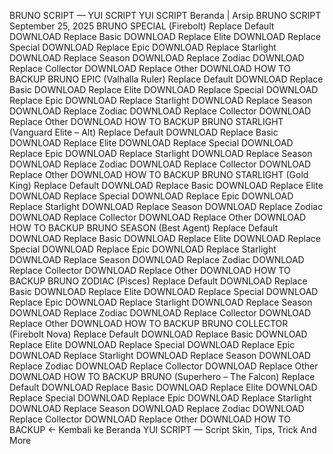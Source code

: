 BRUNO SCRIPT — YUI SCRIPT
YUI SCRIPT
Beranda
|
Arsip
BRUNO SCRIPT
September 25, 2025
BRUNO SPECIAL (Firebolt)
Replace Default
DOWNLOAD
Replace Basic
DOWNLOAD
Replace Elite
DOWNLOAD
Replace Special
DOWNLOAD
Replace Epic
DOWNLOAD
Replace Starlight
DOWNLOAD
Replace Season
DOWNLOAD
Replace Zodiac
DOWNLOAD
Replace Collector
DOWNLOAD
Replace Other
DOWNLOAD
HOW TO BACKUP
BRUNO EPIC (Valhalla Ruler)
Replace Default
DOWNLOAD
Replace Basic
DOWNLOAD
Replace Elite
DOWNLOAD
Replace Special
DOWNLOAD
Replace Epic
DOWNLOAD
Replace Starlight
DOWNLOAD
Replace Season
DOWNLOAD
Replace Zodiac
DOWNLOAD
Replace Collector
DOWNLOAD
Replace Other
DOWNLOAD
HOW TO BACKUP
BRUNO STARLIGHT (Vanguard Elite – Alt)
Replace Default
DOWNLOAD
Replace Basic
DOWNLOAD
Replace Elite
DOWNLOAD
Replace Special
DOWNLOAD
Replace Epic
DOWNLOAD
Replace Starlight
DOWNLOAD
Replace Season
DOWNLOAD
Replace Zodiac
DOWNLOAD
Replace Collector
DOWNLOAD
Replace Other
DOWNLOAD
HOW TO BACKUP
BRUNO STARLIGHT (Gold King)
Replace Default
DOWNLOAD
Replace Basic
DOWNLOAD
Replace Elite
DOWNLOAD
Replace Special
DOWNLOAD
Replace Epic
DOWNLOAD
Replace Starlight
DOWNLOAD
Replace Season
DOWNLOAD
Replace Zodiac
DOWNLOAD
Replace Collector
DOWNLOAD
Replace Other
DOWNLOAD
HOW TO BACKUP
BRUNO SEASON (Best Agent)
Replace Default
DOWNLOAD
Replace Basic
DOWNLOAD
Replace Elite
DOWNLOAD
Replace Special
DOWNLOAD
Replace Epic
DOWNLOAD
Replace Starlight
DOWNLOAD
Replace Season
DOWNLOAD
Replace Zodiac
DOWNLOAD
Replace Collector
DOWNLOAD
Replace Other
DOWNLOAD
HOW TO BACKUP
BRUNO ZODIAC (Pisces)
Replace Default
DOWNLOAD
Replace Basic
DOWNLOAD
Replace Elite
DOWNLOAD
Replace Special
DOWNLOAD
Replace Epic
DOWNLOAD
Replace Starlight
DOWNLOAD
Replace Season
DOWNLOAD
Replace Zodiac
DOWNLOAD
Replace Collector
DOWNLOAD
Replace Other
DOWNLOAD
HOW TO BACKUP
BRUNO COLLECTOR (Firebolt Nova)
Replace Default
DOWNLOAD
Replace Basic
DOWNLOAD
Replace Elite
DOWNLOAD
Replace Special
DOWNLOAD
Replace Epic
DOWNLOAD
Replace Starlight
DOWNLOAD
Replace Season
DOWNLOAD
Replace Zodiac
DOWNLOAD
Replace Collector
DOWNLOAD
Replace Other
DOWNLOAD
HOW TO BACKUP
BRUNO (Superhero – The Falcon)
Replace Default
DOWNLOAD
Replace Basic
DOWNLOAD
Replace Elite
DOWNLOAD
Replace Special
DOWNLOAD
Replace Epic
DOWNLOAD
Replace Starlight
DOWNLOAD
Replace Season
DOWNLOAD
Replace Zodiac
DOWNLOAD
Replace Collector
DOWNLOAD
Replace Other
DOWNLOAD
HOW TO BACKUP
← Kembali ke Beranda
YUI SCRIPT — Script Skin, Tips, Trick And More
